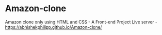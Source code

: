 # Amazon-clone
Amazon clone only using HTML and CSS - A Front-end Project
Live server - https://abhishekphilipp.github.io/Amazon-clone/

